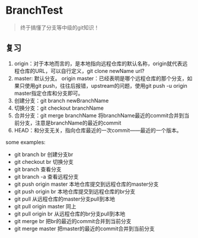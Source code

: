 # BranchTest
> 终于搞懂了分支等中级的git知识！
## 复习
1. origin：对于本地而言的，是本地指向远程仓库的默认名称，origin就代表远程仓库的URL，可以自行定义，git clone newName url?
2. master: 默认分支。 origin master：已经表明是哪个远程仓库的那个分支，如果只使用git push，往往后报错，upstream的问题，使用git push -u origin master指定仓库和分支即可。
3. 创建分支：git branch newBranchName
4. 切换分支：git checkout branchName
5. 合并分支：git merge branchName 将branchName最近的commit合并到当前分支，注意是branchName的最近的commit
6. HEAD：和分支无关，指向仓库最近的一次commit——最近的一个版本。

some examples:
- git branch br 创建分支br
- git checkout br 切换分支
- git branch 查看分支
- git branch -a 查看远程分支
- git push origin master 本地仓库提交到远程仓库的master分支
- git push origin br 本地仓库提交到远程仓库的br分支
- git pull 从远程仓库的master分支pull到本地
- git pull origin master 同上
- git pull origin br 从远程仓库的br分支pull到本地
- git merge br 把br的最近的commit合并到当前分支
- git merge master 把master的最近的commit合并到当前分支


